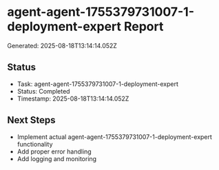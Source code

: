 # agent-agent-1755379731007-1-deployment-expert Report

Generated: 2025-08-18T13:14:14.052Z

## Status
- Task: agent-agent-1755379731007-1-deployment-expert
- Status: Completed
- Timestamp: 2025-08-18T13:14:14.052Z

## Next Steps
- Implement actual agent-agent-1755379731007-1-deployment-expert functionality
- Add proper error handling
- Add logging and monitoring
